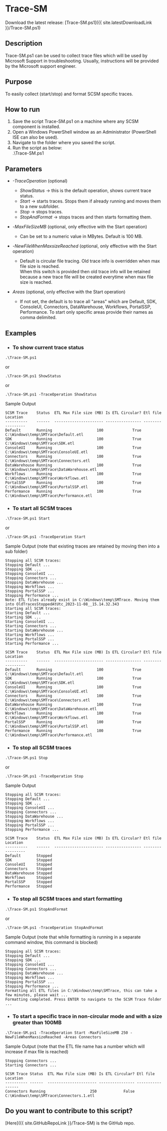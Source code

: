 # Trace-SM
Download the latest release: [Trace-SM.ps1]({{ site.latestDownloadLink }}/Trace-SM.ps1)   

## Description
Trace-SM.ps1 can be used to collect trace files which will be used by Microsoft Support in troubleshooting. Usually, instructions will be provided by the Microsoft support engineer.

## Purpose
To easily collect (start/stop) and format SCSM specific traces. 

## How to run
1. Save the script Trace-SM.ps1 on a machine where any SCSM component is installed.
1. Open a Windows PowerShell window as an Administrator (PowerShell ISE can also be used).
1. Navigate to the folder where you saved the script.
2. Run the script as below:  
   .\Trace-SM.ps1

## Parameters
- *-TraceOperation* (optional)  
  - *ShowStatus* -> this is the default operation, shows current trace status.
  - *Start* -> starts traces. Stops them if already running and moves them to a new subfolder.
  - *Stop* -> stops traces.
  - *StopAndFormat* -> stops traces and then starts formatting them.  
   
- -*MaxFileSizeMB* (optional, only effective with the Start operation)
  - Can be set to a numeric value in MBytes. Default is 100 MB.
    
- -*NewFileWhenMaxsizeReached* (optional, only effective with the Start operation)
  - Default is circular file tracing. Old trace info is overridden when max file size is reached.  
  When this switch is provided then old trace info will be retained because a new trace file will be created everytime when max file size is reached.
    
- *Areas* (optional, only effective with the Start operation)
  - If not set, the default is to trace all "areas" which are Default, SDK, ConsoleUI, Connectors, DataWarehouse, Workflows, PortalSSP, Performance. To start only specific areas provide their names as comma delimited.

## Examples
- ### To show current trace status
```
.\Trace-SM.ps1
```
or
```
.\Trace-SM.ps1 ShowStatus
```
or
```
.\Trace-SM.ps1 -TraceOperation ShowStatus
```

Sample Output
```
SCSM Trace    Status  ETL Max File size (MB) Is ETL Circular? Etl file Location                        
----------    ------  ---------------------- ---------------- -----------------                        
Default       Running                    100             True C:\Windows\temp\SMTrace\Default.etl      
SDK           Running                    100             True C:\Windows\temp\SMTrace\SDK.etl          
ConsoleUI     Running                    100             True C:\Windows\temp\SMTrace\ConsoleUI.etl    
Connectors    Running                    100             True C:\Windows\temp\SMTrace\Connectors.etl   
DataWarehouse Running                    100             True C:\Windows\temp\SMTrace\DataWarehouse.etl
Workflows     Running                    100             True C:\Windows\temp\SMTrace\Workflows.etl    
PortalSSP     Running                    100             True C:\Windows\temp\SMTrace\PortalSSP.etl    
Performance   Running                    100             True C:\Windows\temp\SMTrace\Performance.etl  
```

- ### To start all SCSM traces
```
.\Trace-SM.ps1 Start
```
or
```
.\Trace-SM.ps1 -TraceOperation Start
```
Sample Output (note that existing traces are retained by moving then into a sub folder)  

```
Stopping all SCSM traces:
Stopping Default ...
Stopping SDK ...
Stopping ConsoleUI ...
Stopping Connectors ...
Stopping DataWarehouse ...
Stopping Workflows ...
Stopping PortalSSP ...
Stopping Performance ...
Note: ETL files already exist in C:\Windows\temp\SMTrace. Moving them into OldTracesStoppedAtUtc_2023-11-08__15.14.32.343
Starting all SCSM traces: 
Starting Default ...
Starting SDK ...
Starting ConsoleUI ...
Starting Connectors ...
Starting DataWarehouse ...
Starting Workflows ...
Starting PortalSSP ...
Starting Performance ...

SCSM Trace    Status  ETL Max File size (MB) Is ETL Circular? Etl file Location
----------    ------  ---------------------- ---------------- -----------------
Default       Running                    100             True C:\Windows\temp\SMTrace\Default.etl
SDK           Running                    100             True C:\Windows\temp\SMTrace\SDK.etl
ConsoleUI     Running                    100             True C:\Windows\temp\SMTrace\ConsoleUI.etl
Connectors    Running                    100             True C:\Windows\temp\SMTrace\Connectors.etl
DataWarehouse Running                    100             True C:\Windows\temp\SMTrace\DataWarehouse.etl
Workflows     Running                    100             True C:\Windows\temp\SMTrace\Workflows.etl
PortalSSP     Running                    100             True C:\Windows\temp\SMTrace\PortalSSP.etl
Performance   Running                    100             True C:\Windows\temp\SMTrace\Performance.etl
```
    
- ### To stop all SCSM traces
```
.\Trace-SM.ps1 Stop
```
or
```
.\Trace-SM.ps1 -TraceOperation Stop
```
Sample Output
```
Stopping all SCSM traces:
Stopping Default ...
Stopping SDK ...
Stopping ConsoleUI ...
Stopping Connectors ...
Stopping DataWarehouse ...
Stopping Workflows ...
Stopping PortalSSP ...
Stopping Performance ...

SCSM Trace    Status  ETL Max File size (MB) Is ETL Circular? Etl file Location
----------    ------  ---------------------- ---------------- -----------------
Default       Stopped
SDK           Stopped
ConsoleUI     Stopped
Connectors    Stopped
DataWarehouse Stopped
Workflows     Stopped
PortalSSP     Stopped
Performance   Stopped
```

- ### To stop all SCSM traces and start formatting
```
.\Trace-SM.ps1 StopAndFormat
```
or
```
.\Trace-SM.ps1 -TraceOperation StopAndFormat
```
Sample Output (note that while formatting is running in a separate command window, this command is blocked)
```
Stopping all SCSM traces:
Stopping Default ...
Stopping SDK ...
Stopping ConsoleUI ...
Stopping Connectors ...
Stopping DataWarehouse ...
Stopping Workflows ...
Stopping PortalSSP ...
Stopping Performance ...
Formatting all ETL files in C:\Windows\temp\SMTrace, this can take a few minutes, please wait ...
Formatting completed. Press ENTER to navigate to the SCSM Trace folder ...
```

- ### To start a specific trace in non-circular mode and with a size greater than 100MB
```
.\Trace-SM.ps1 -TraceOperation Start -MaxFileSizeMB 250 -NewFileWhenMaxsizeReached -Areas Connectors
```
Sample Output (note that the ETL file name has a number which will increase if max file is reached)
```
Stopping Connectors ...
Starting Connectors ...

SCSM Trace Status  ETL Max File size (MB) Is ETL Circular? Etl file Location                       
---------- ------  ---------------------- ---------------- -----------------                       
Connectors Running                    250            False C:\Windows\temp\SMTrace\Connectors.1.etl
```

## Do you want to contribute to this script?
[Here]({{ site.GitHubRepoLink }}/Trace-SM) is the GitHub repo.
